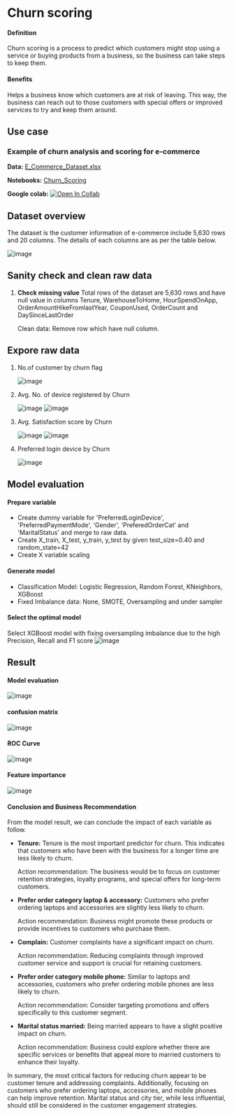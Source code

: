 # Churn scoring

#### Definition

Churn scoring is a process to predict which customers might stop using a service or buying products from a business, so the business can take steps to keep them.

#### Benefits

Helps a business know which customers are at risk of leaving. This way, the business can reach out to those customers with special offers or improved services to try and keep them around.

## Use case
### Example of churn analysis and scoring for e-commerce

**Data:** [E_Commerce_Dataset.xlsx](./E_Commerce_Dataset.xlsx)

**Notebooks:** [Churn_Scoring](./MADT8101_Churn_scoring.ipynb)

**Google colab:** [![Open In Collab](https://colab.research.google.com/assets/colab-badge.svg)](https://colab.research.google.com/github/AsmaMora/MADT8101/blob/main/3.Churn_Scoring/MADT8101_Churn_scoring.ipynb)


## Dataset overview

The dataset is the customer information of e-commerce include 5,630 rows and 20 columns. The details of each columns are as per the table below.

![image](https://github.com/AsmaMora/MADT8101/assets/132048257/f118a25b-a2b9-461a-a96f-8b8aad6c25ea)

## Sanity check and clean raw data
1. **Check missing value** Total rows of the dataset are 5,630 rows and have null value in columns Tenure, WarehouseToHome, HourSpendOnApp, OrderAmountHikeFromlastYear, CouponUsed, OrderCount and DaySinceLastOrder

    Clean data: Remove row which have null column.

## Expore raw data
1. No.of customer by churn flag
   
   ![image](https://github.com/AsmaMora/MADT8101/assets/132048257/634d2ed8-ef37-4d7b-88db-1c243c4c2519)

2. Avg. No. of device registered by Churn
   
   ![image](https://github.com/AsmaMora/MADT8101/assets/132048257/95efb1d6-da71-4433-8e90-f2330bf7aa72)
   ![image](https://github.com/AsmaMora/MADT8101/assets/132048257/1e899fe1-d221-4923-8e6a-9f4cef1feb1f)

3. Avg. Satisfaction score by Churn
   
   ![image](https://github.com/AsmaMora/MADT8101/assets/132048257/24fbce11-198e-4957-9cf6-76fb894a5fc6)
   ![image](https://github.com/AsmaMora/MADT8101/assets/132048257/55b872a0-6df4-40af-a8ca-aee1035b32af)


4. Preferred login device by Churn

    ![image](https://github.com/AsmaMora/MADT8101/assets/132048257/9801f4af-69e0-43d4-839c-c2fd25b20321)

## Model evaluation
#### Prepare variable
- Create dummy variable for 'PreferredLoginDevice', 'PreferredPaymentMode', 'Gender', 'PreferedOrderCat' and 'MaritalStatus' and merge to raw data.
- Create X_train, X_test, y_train, y_test by given test_size=0.40 and random_state=42
- Create X variable scaling

#### Generate model
- Classification Model: Logistic Regression, Random Forest, KNeighbors, XGBoost
- Fixed Imbalance data: None, SMOTE, Oversampling and under sampler

#### Select the optimal model
Select XGBoost model with fixing oversampling imbalance due to the high Precision, Recall and F1 score
![image](https://github.com/AsmaMora/MADT8101/assets/132048257/c0a45450-52a2-48e6-87a6-ea717fbf591f)

## Result

#### Model evaluation

![image](https://github.com/AsmaMora/MADT8101/assets/132048257/d2617e1b-57b7-4d0b-94da-1132a6abf1ef)


#### confusion matrix

![image](https://github.com/AsmaMora/MADT8101/assets/132048257/e0e9dd8e-4dab-421e-9833-5fa6c43be04e)

#### ROC Curve

![image](https://github.com/AsmaMora/MADT8101/assets/132048257/185c1773-b869-488e-9088-3950c41ae9db)

#### Feature importance

![image](https://github.com/AsmaMora/MADT8101/assets/132048257/a899e532-d39b-4d16-9c5a-751580e52851)

#### Conclusion and Business Recommendation

From the model result, we can conclude the impact of each variable as follow.

* **Tenure:** Tenure is the most important predictor for churn. This indicates that customers who have been with the business for a longer time are less likely to churn. 
    
    Action recommendation: The business would be to focus on customer retention strategies, loyalty programs, and special offers for long-term customers.
* **Prefer order category laptop & accessory:** Customers who prefer ordering laptops and accessories are slightly less likely to churn. 
    
    Action recommendation: Business might promote these products or provide incentives to customers who purchase them.
* **Complain:** Customer complaints have a significant impact on churn. 
    
    Action recommendation: Reducing complaints through improved customer service and support is crucial for retaining customers.
* **Prefer order category mobile phone:** Similar to laptops and accessories, customers who prefer ordering mobile phones are less likely to churn. 
    
    Action recommendation: Consider targeting promotions and offers specifically to this customer segment.
* **Marital status married:** Being married appears to have a slight positive impact on churn. 
    
    Action recommendation: Business could explore whether there are specific services or benefits that appeal more to married customers to enhance their loyalty.

In summary, the most critical factors for reducing churn appear to be customer tenure and addressing complaints. Additionally, focusing on customers who prefer ordering laptops, accessories, and mobile phones can help improve retention. Marital status and city tier, while less influential, should still be considered in the customer engagement strategies.
